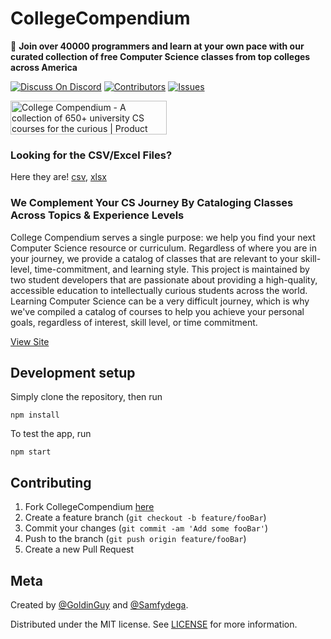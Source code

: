 # CollegeCompendium

📓 **Join over 40000 programmers and learn at your own pace with our curated collection of free Computer Science classes from top colleges across America**


[![Discuss On Discord][discord]][discord-url]
[![Contributors][contributors-shield]][contributors-url]
[![Issues][issues]][issues-url]

<a href="https://www.producthunt.com/posts/college-compendium?utm_source=badge-top-post-badge&utm_medium=badge&utm_souce=badge-college-compendium" target="_blank"><img src="https://api.producthunt.com/widgets/embed-image/v1/top-post-badge.svg?post_id=300824&theme=light&period=daily" alt="College Compendium - A collection of 650+ university CS courses for the curious | Product Hunt" style="width: 250px; height: 54px;" width="250" height="54" /></a>

### Looking for the CSV/Excel Files? 

Here they are! [csv](https://github.com/GoldinGuy/CollegeCompendium/blob/master/class_data.csv), [xlsx](https://github.com/GoldinGuy/CollegeCompendium/blob/master/class_data.xlsx)

### We Complement Your CS Journey By Cataloging Classes Across Topics & Experience Levels

College Compendium serves a single purpose: we help you find your next Computer Science resource or curriculum. Regardless of where you are in your journey, we provide a catalog of classes that are relevant to your skill-level, time-commitment, and learning style. This project is maintained by two student developers that are passionate about providing a high-quality, accessible education to intellectually curious students across the world. Learning Computer Science can be a very difficult journey, which is why we've compiled a catalog of courses to help you achieve your personal goals, regardless of interest, skill level, or time commitment. 

[View Site](https://collegecompendium.goldin.io/)

## Development setup

Simply clone the repository, then run

```
npm install
```

To test the app, run

```
npm start
```

## Contributing

1. Fork CollegeCompendium [here](https://github.com/GoldinGuy/CollegeCompendium/fork)
2. Create a feature branch (`git checkout -b feature/fooBar`)
3. Commit your changes (`git commit -am 'Add some fooBar'`)
4. Push to the branch (`git push origin feature/fooBar`)
5. Create a new Pull Request

## Meta

Created by [@GoldinGuy](https://github.com/GoldinGuy) and [@Samfydega](https://github.com/samfydega).

Distributed under the MIT license. See [LICENSE](https://github.com/GoldinGuy/CollegeCompendium/blob/master/LICENSE) for more information.

<!-- Markdown link & img dfn's -->

[discord-url]: https://discord.gg/gKYSMeJ
[discord]: https://img.shields.io/discord/689176425701703810
[issues]: https://img.shields.io/github/issues/GoldinGuy/Ideastorm
[issues-url]: https://github.com/GoldinGuy/Ideastorm/issues
[contributors-shield]: https://img.shields.io/github/contributors/GoldinGuy/Ideastorm.svg?style=flat-square
[contributors-url]: https://github.com/GoldinGuy/Ideastorm/graphs/contributors
